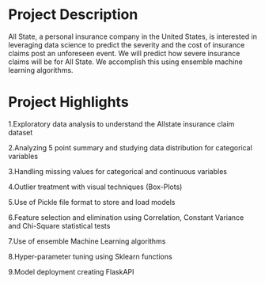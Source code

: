 # Project Description

All State, a personal insurance company in the United States, is interested in leveraging data science to predict the severity and the cost of insurance claims post an unforeseen event.
We will predict how severe insurance claims will be for All State. We accomplish this using ensemble machine learning algorithms.

# Project Highlights

   1.Exploratory data analysis to understand the Allstate insurance claim dataset

   2.Analyzing 5 point summary and studying data distribution for categorical variables

   3.Handling missing values for categorical and continuous variables

   4.Outlier treatment with visual techniques (Box-Plots)
    
   5.Use of Pickle file format to store and load models

   6.Feature selection and elimination using Correlation, Constant Variance and Chi-Square statistical tests

   7.Use of ensemble Machine Learning algorithms

   8.Hyper-parameter tuning using Sklearn functions

   9.Model deployment creating FlaskAPI

